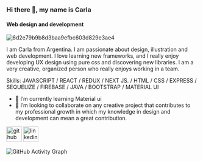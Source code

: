 ### Hi there 👋, my name is Carla
####  Web design and development
![6d2e79b9b8d3baa9efbc603d829e3ae4](https://user-images.githubusercontent.com/93951673/205732127-b1a3f1cc-1d9b-4478-9217-a12f0fdbca35.jpg)


I am Carla from Argentina. I am passionate about design, illustration and web development. I love learning new frameworks, and I really enjoy developing UX design using pure css and discovering new libraries. I am a very creative, organized person who really enjoys working in a team.

Skills: JAVASCRIPT / REACT / REDUX / NEXT JS. / HTML / CSS / EXPRESS / SEQUELIZE / FIREBASE / JAVA /  BOOTSTRAP / MATERIAL UI

- 🌱 I’m currently learning Material ui  
- 👯 I’m looking to collaborate on  any creative project that contributes to my professional growth in which my knowledge in design and development can mean a great contribution. 


[<img src='https://cdn.jsdelivr.net/npm/simple-icons@3.0.1/icons/github.svg' alt='github' height='40'>](https://github.com/caluMarquez)  [<img src='https://cdn.jsdelivr.net/npm/simple-icons@3.0.1/icons/linkedin.svg' alt='linkedin' height='40'>](https://www.linkedin.com/in/https://www.linkedin.com/in/carla-marquez-//)  

![GitHub Activity Graph](https://activity-graph.herokuapp.com/graph?username=caluMarquez)  

